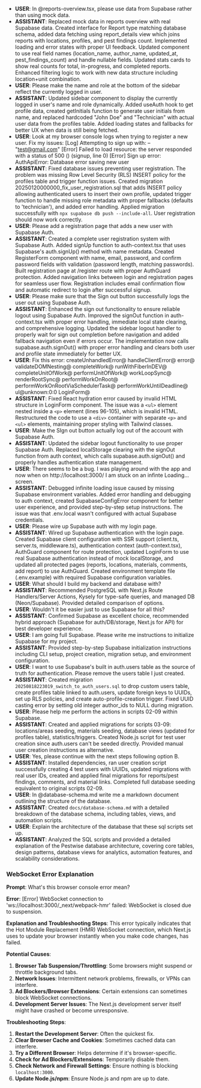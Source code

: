 - **USER**: In @reports-overview.tsx, please use data from Supabase rather than using mock data.
- **ASSISTANT**: Replaced mock data in reports overview with real Supabase data. Created interface for Report type matching database schema, added data fetching using report_details view which joins reports with locations, profiles, and pest findings count. Implemented loading and error states with proper UI feedback. Updated component to use real field names (location_name, author_name, updated_at, pest_findings_count) and handle nullable fields. Updated stats cards to show real counts for total, in-progress, and completed reports. Enhanced filtering logic to work with new data structure including location+unit combination.
- **USER**: Please make the name and role at the bottom of the sidebar reflect the currently logged in user.
- **ASSISTANT**: Updated sidebar component to display the currently logged in user's name and role dynamically. Added useAuth hook to get profile data, created getInitials function to generate user initials from name, and replaced hardcoded "John Doe" and "Technician" with actual user data from the profiles table. Added loading states and fallbacks for better UX when data is still being fetched.
- **USER**: Look at my browser console logs when trying to register a new user. Fix my issues: [Log] Attempting to sign up with: – "test@gmail.com" [Error] Failed to load resource: the server responded with a status of 500 () (signup, line 0) [Error] Sign up error: AuthApiError: Database error saving new user
- **ASSISTANT**: Fixed database issues preventing user registration. The problem was missing Row Level Security (RLS) INSERT policy for the profiles table and trigger function issues. Created migration 20250120000000_fix_user_registration.sql that adds INSERT policy allowing authenticated users to insert their own profile, updated trigger function to handle missing role metadata with proper fallbacks (defaults to 'technician'), and added error handling. Applied migration successfully with `npx supabase db push --include-all`. User registration should now work correctly.
- **USER**: Please add a registration page that adds a new user with Supabase Auth.
- **ASSISTANT**: Created a complete user registration system with Supabase Auth. Added signUp function to auth-context.tsx that uses Supabase's auth.signUp() method with name metadata. Created RegisterForm component with name, email, password, and confirm password fields with validation (password length, matching passwords). Built registration page at /register route with proper AuthGuard protection. Added navigation links between login and registration pages for seamless user flow. Registration includes email confirmation flow and automatic redirect to login after successful signup.
- **USER**: Please make sure that the Sign out button successfully logs the user out using Supabase Auth.
- **ASSISTANT**: Enhanced the sign out functionality to ensure reliable logout using Supabase Auth. Improved the signOut function in auth-context.tsx with proper error handling, immediate local state clearing, and comprehensive logging. Updated the sidebar logout handler to properly wait for sign out completion before navigation and added fallback navigation even if errors occur. The implementation now calls supabase.auth.signOut() with proper error handling and clears both user and profile state immediately for better UX.
- **USER**: Fix this error: createUnhandledError@ handleClientError@ error@ validateDOMNesting@ completeWork@ runWithFiberInDEV@ completeUnitOfWork@ performUnitOfWork@ workLoopSync@ renderRootSync@ performWorkOnRoot@ performWorkOnRootViaSchedulerTask@ performWorkUntilDeadline@ ul@unknown:0:0 LoginForm@
- **ASSISTANT**: Fixed React hydration error caused by invalid HTML structure in LoginForm component. The issue was a `<ul>` element nested inside a `<p>` element (lines 96-105), which is invalid HTML. Restructured the code to use a `<div>` container with separate `<p>` and `<ul>` elements, maintaining proper styling with Tailwind classes.
- **USER**: Make the SIgn out button actually log out of the account with Supabase Auth.
- **ASSISTANT**: Updated the sidebar logout functionality to use proper Supabase Auth. Replaced localStorage clearing with the signOut function from auth context, which calls supabase.auth.signOut() and properly handles authentication state management.
- **USER**: There seems to be a bug. I was playing around with the app and now when on http://localhost:3000/ I am stuck on an infinte Loading... screen.
- **ASSISTANT**: Debugged infinite loading issue caused by missing Supabase environment variables. Added error handling and debugging to auth context, created SupabaseConfigError component for better user experience, and provided step-by-step setup instructions. The issue was that .env.local wasn't configured with actual Supabase credentials.
- **USER**: Please wire up Supabase auth with my login page.
- **ASSISTANT**: Wired up Supabase authentication with the login page. Created Supabase client configuration with SSR support (client.ts, server.ts, middleware.ts), authentication context (auth-context.tsx), AuthGuard component for route protection, updated LoginForm to use real Supabase authentication instead of mock localStorage, and updated all protected pages (reports, locations, materials, comments, add report) to use AuthGuard. Created environment template file (.env.example) with required Supabase configuration variables.
- **USER**: What should I build my backend and database with?
- **ASSISTANT**: Recommended PostgreSQL with Next.js Route Handlers/Server Actions, Kysely for type-safe queries, and managed DB (Neon/Supabase). Provided detailed comparison of options.
- **USER**: Wouldn't it be easier just to use Supabase for all this?
- **ASSISTANT**: Confirmed Supabase as excellent choice, recommended hybrid approach (Supabase for auth/DB/storage, Next.js for API) for best developer experience.
- **USER**: I am going full Supabase. Please write me instructions to initialize Supabase for my project.
- **ASSISTANT**: Provided step-by-step Supabase initialization instructions including CLI setup, project creation, migration setup, and environment configuration.
- **USER**: I want to use Supabase's built in auth.users table as the source of truth for authentication. Please remove the users table I just created.
- **ASSISTANT**: Created migration `20250818223019_switch_to_auth_users.sql` to drop custom users table, create profiles table linked to auth.users, update foreign keys to UUIDs, set up RLS policies, and create auto-profile-creation trigger. Fixed UUID casting error by setting old integer author_ids to NULL during migration.
- **USER**: Please help me perform the actions in scripts 02-09 within Supabase.
- **ASSISTANT**: Created and applied migrations for scripts 03-09: locations/areas seeding, materials seeding, database views (updated for profiles table), statistics/triggers. Created Node.js script for test user creation since auth.users can't be seeded directly. Provided manual user creation instructions as alternative.
- **USER**: Yes, please continue with the next steps following option B.
- **ASSISTANT**: Installed dependencies, ran user creation script successfully creating 4 test users with UUIDs, updated migrations with real user IDs, created and applied final migrations for reports/pest findings, comments, and material links. Completed full database seeding equivalent to original scripts 02-09.
- **USER**: In @database-schema.md write me a markdown document outlining the structure of the database.
- **ASSISTANT**: Created `docs/database-schema.md` with a detailed breakdown of the database schema, including tables, views, and automation scripts.
- **USER**: Explain the architecture of the database that these sql scripts set up.
- **ASSISTANT**: Analyzed the SQL scripts and provided a detailed explanation of the Pestwise database architecture, covering core tables, design patterns, database views for analytics, automation features, and scalability considerations.

### WebSocket Error Explanation

**Prompt**: What's this browser console error mean?

**Error**: [Error] WebSocket connection to 'ws://localhost:3000/\_next/webpack-hmr' failed: WebSocket is closed due to suspension.

**Explanation and Troubleshooting Steps**:
This error typically indicates that the Hot Module Replacement (HMR) WebSocket connection, which Next.js uses to update your browser instantly when you make code changes, has failed.

**Potential Causes**:

1.  **Browser Tab Suspension/Throttling**: Some browsers might suspend or throttle background tabs.
2.  **Network Issues**: Intermittent network problems, firewalls, or VPNs can interfere.
3.  **Ad Blockers/Browser Extensions**: Certain extensions can sometimes block WebSocket connections.
4.  **Development Server Issues**: The Next.js development server itself might have crashed or become unresponsive.

**Troubleshooting Steps**:

1.  **Restart the Development Server**: Often the quickest fix.
2.  **Clear Browser Cache and Cookies**: Sometimes cached data can interfere.
3.  **Try a Different Browser**: Helps determine if it's browser-specific.
4.  **Check for Ad Blockers/Extensions**: Temporarily disable them.
5.  **Check Network and Firewall Settings**: Ensure nothing is blocking `localhost:3000`.
6.  **Update Node.js/npm**: Ensure Node.js and npm are up to date.
